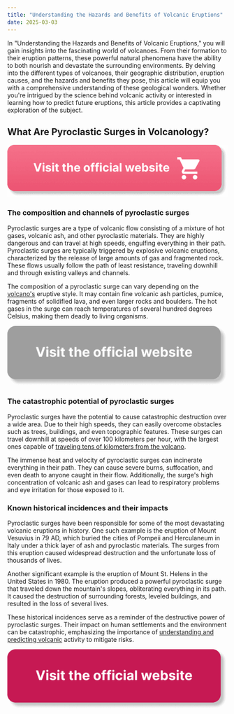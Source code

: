```yaml
---
title: "Understanding the Hazards and Benefits of Volcanic Eruptions"
date: 2025-03-03
---
```


In "Understanding the Hazards and Benefits of Volcanic Eruptions," you will gain insights into the fascinating world of volcanoes. From their formation to their eruption patterns, these powerful natural phenomena have the ability to both nourish and devastate the surrounding environments. By delving into the different types of volcanoes, their geographic distribution, eruption causes, and the hazards and benefits they pose, this article will equip you with a comprehensive understanding of these geological wonders. Whether you're intrigued by the science behind volcanic activity or interested in learning how to predict future eruptions, this article provides a captivating exploration of the subject.

## What Are Pyroclastic Surges in Volcanology?

[![Click to view the Understanding the Hazards and Benefits of Volcanic Eruptions.](images/visit-official-website-light-pink-6.png "Click to view the Understanding the Hazards and Benefits of Volcanic Eruptions.")](https://www.hawaiitours.com/?ref=poolboy17 "Click to view the Understanding the Hazards and Benefits of Volcanic Eruptions.")

### The composition and channels of pyroclastic surges

Pyroclastic surges are a type of volcanic flow consisting of a mixture of hot gases, volcanic ash, and other pyroclastic materials. They are highly dangerous and can travel at high speeds, engulfing everything in their path. Pyroclastic surges are typically triggered by explosive volcanic eruptions, characterized by the release of large amounts of gas and fragmented rock. These flows usually follow the path of least resistance, traveling downhill and through existing valleys and channels.

The composition of a pyroclastic surge can vary depending on the [volcano's](https://magmamatters.com/geothermal-energy-and-its-volcanic-origins/ "Geothermal Energy and Its Volcanic Origins") eruptive style. It may contain fine volcanic ash particles, pumice, fragments of solidified lava, and even larger rocks and boulders. The hot gases in the surge can reach temperatures of several hundred degrees Celsius, making them deadly to living organisms.

[![Find your new Understanding the Hazards and Benefits of Volcanic Eruptions on this page.](images/visit-official-website-grey-46.png "Find your new Understanding the Hazards and Benefits of Volcanic Eruptions on this page.")](https://www.hawaiitours.com/?ref=poolboy17 "Find your new Understanding the Hazards and Benefits of Volcanic Eruptions on this page.")

### The catastrophic potential of pyroclastic surges

Pyroclastic surges have the potential to cause catastrophic destruction over a wide area. Due to their high speeds, they can easily overcome obstacles such as trees, buildings, and even topographic features. These surges can travel downhill at speeds of over 100 kilometers per hour, with the largest ones capable of [traveling tens of kilometers from the volcano](https://magmamatters.com/the-environmental-impact-of-volcanic-eruptions-2/ "The Environmental Impact of Volcanic Eruptions").

The immense heat and velocity of pyroclastic surges can incinerate everything in their path. They can cause severe burns, suffocation, and even death to anyone caught in their flow. Additionally, the surge's high concentration of volcanic ash and gases can lead to respiratory problems and eye irritation for those exposed to it.

### Known historical incidences and their impacts

Pyroclastic surges have been responsible for some of the most devastating volcanic eruptions in history. One such example is the eruption of Mount Vesuvius in 79 AD, which buried the cities of Pompeii and Herculaneum in Italy under a thick layer of ash and pyroclastic materials. The surges from this eruption caused widespread destruction and the unfortunate loss of thousands of lives.

Another significant example is the eruption of Mount St. Helens in the United States in 1980. The eruption produced a powerful pyroclastic surge that traveled down the mountain's slopes, obliterating everything in its path. It caused the destruction of surrounding forests, leveled buildings, and resulted in the loss of several lives.

These historical incidences serve as a reminder of the destructive power of pyroclastic surges. Their impact on human settlements and the environment can be catastrophic, emphasizing the importance of [understanding and predicting volcanic](https://magmamatters.com/understanding-volcanic-formation-a-comprehensive-guide/ "Understanding Volcanic Formation: A Comprehensive Guide") activity to mitigate risks.

[![Check out the Understanding the Hazards and Benefits of Volcanic Eruptions here.](images/visit-official-website-pink-10-90.png "Check out the Understanding the Hazards and Benefits of Volcanic Eruptions here.")](https://www.hawaiitours.com/?ref=poolboy17 "Check out the Understanding the Hazards and Benefits of Volcanic Eruptions here.")
